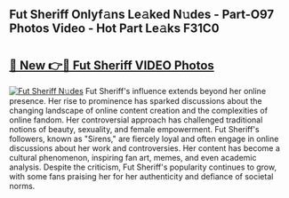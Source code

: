 ## Fut Sheriff Onlyf𝚊ns Le𝚊ked N𝚞des - Part-O97 Photos Video - Hot Part Le𝚊ks F31C0

# <h2><a href="http://ab13696.deff.icu/?id=Fut+Sheriff">🔗 New 👉🔴 Fut Sheriff VIDEO Photos</a></h2>

[![Fut Sheriff N𝚞des](https://i.imgur.com/rIISA9y.gif)](http://ab13696.deff.icu/?id=Fut+Sheriff)
Fut Sheriff's influence extends beyond her online presence. Her rise to prominence has sparked discussions about the changing landscape of online content creation and the complexities of online fandom. Her controversial approach has challenged traditional notions of beauty, sexuality, and female empowerment. Fut Sheriff's followers, known as "Sirens," are fiercely loyal and often engage in online discussions about her work and controversies. Her content has become a cultural phenomenon, inspiring fan art, memes, and even academic analysis. Despite the criticism, Fut Sheriff's popularity continues to grow, with some fans praising her for her authenticity and defiance of societal norms.
